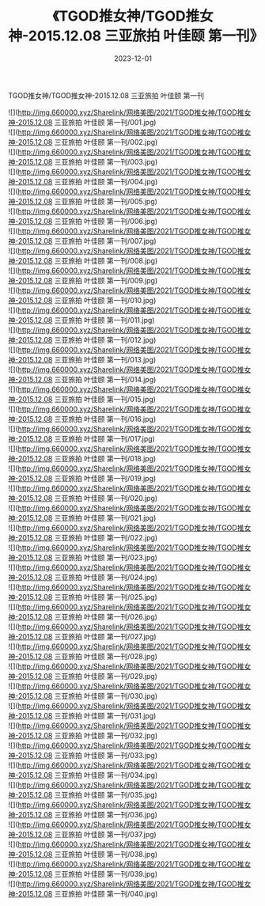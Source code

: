 ﻿---
layout: post
title:  《TGOD推女神/TGOD推女神-2015.12.08 三亚旅拍 叶佳颐 第一刊》
date:   2023-12-01
img: http://img.660000.xyz/Sharelink/网络美图/2021/TGOD推女神/TGOD推女神-2015.12.08 三亚旅拍 叶佳颐 第一刊/000.jpg
categories: [美女, 清纯, 唯美]
---

TGOD推女神/TGOD推女神-2015.12.08 三亚旅拍 叶佳颐 第一刊

 ![](http://img.660000.xyz/Sharelink/网络美图/2021/TGOD推女神/TGOD推女神-2015.12.08 三亚旅拍 叶佳颐 第一刊/001.jpg) <br>![](http://img.660000.xyz/Sharelink/网络美图/2021/TGOD推女神/TGOD推女神-2015.12.08 三亚旅拍 叶佳颐 第一刊/002.jpg) <br>![](http://img.660000.xyz/Sharelink/网络美图/2021/TGOD推女神/TGOD推女神-2015.12.08 三亚旅拍 叶佳颐 第一刊/003.jpg) <br>![](http://img.660000.xyz/Sharelink/网络美图/2021/TGOD推女神/TGOD推女神-2015.12.08 三亚旅拍 叶佳颐 第一刊/004.jpg) <br>![](http://img.660000.xyz/Sharelink/网络美图/2021/TGOD推女神/TGOD推女神-2015.12.08 三亚旅拍 叶佳颐 第一刊/005.jpg) <br>![](http://img.660000.xyz/Sharelink/网络美图/2021/TGOD推女神/TGOD推女神-2015.12.08 三亚旅拍 叶佳颐 第一刊/006.jpg) <br>![](http://img.660000.xyz/Sharelink/网络美图/2021/TGOD推女神/TGOD推女神-2015.12.08 三亚旅拍 叶佳颐 第一刊/007.jpg) <br>![](http://img.660000.xyz/Sharelink/网络美图/2021/TGOD推女神/TGOD推女神-2015.12.08 三亚旅拍 叶佳颐 第一刊/008.jpg) <br>![](http://img.660000.xyz/Sharelink/网络美图/2021/TGOD推女神/TGOD推女神-2015.12.08 三亚旅拍 叶佳颐 第一刊/009.jpg) <br>![](http://img.660000.xyz/Sharelink/网络美图/2021/TGOD推女神/TGOD推女神-2015.12.08 三亚旅拍 叶佳颐 第一刊/010.jpg) <br>![](http://img.660000.xyz/Sharelink/网络美图/2021/TGOD推女神/TGOD推女神-2015.12.08 三亚旅拍 叶佳颐 第一刊/011.jpg) <br>![](http://img.660000.xyz/Sharelink/网络美图/2021/TGOD推女神/TGOD推女神-2015.12.08 三亚旅拍 叶佳颐 第一刊/012.jpg) <br>![](http://img.660000.xyz/Sharelink/网络美图/2021/TGOD推女神/TGOD推女神-2015.12.08 三亚旅拍 叶佳颐 第一刊/013.jpg) <br>![](http://img.660000.xyz/Sharelink/网络美图/2021/TGOD推女神/TGOD推女神-2015.12.08 三亚旅拍 叶佳颐 第一刊/014.jpg) <br>![](http://img.660000.xyz/Sharelink/网络美图/2021/TGOD推女神/TGOD推女神-2015.12.08 三亚旅拍 叶佳颐 第一刊/015.jpg) <br>![](http://img.660000.xyz/Sharelink/网络美图/2021/TGOD推女神/TGOD推女神-2015.12.08 三亚旅拍 叶佳颐 第一刊/016.jpg) <br>![](http://img.660000.xyz/Sharelink/网络美图/2021/TGOD推女神/TGOD推女神-2015.12.08 三亚旅拍 叶佳颐 第一刊/017.jpg) <br>![](http://img.660000.xyz/Sharelink/网络美图/2021/TGOD推女神/TGOD推女神-2015.12.08 三亚旅拍 叶佳颐 第一刊/018.jpg) <br>![](http://img.660000.xyz/Sharelink/网络美图/2021/TGOD推女神/TGOD推女神-2015.12.08 三亚旅拍 叶佳颐 第一刊/019.jpg) <br>![](http://img.660000.xyz/Sharelink/网络美图/2021/TGOD推女神/TGOD推女神-2015.12.08 三亚旅拍 叶佳颐 第一刊/020.jpg) <br>![](http://img.660000.xyz/Sharelink/网络美图/2021/TGOD推女神/TGOD推女神-2015.12.08 三亚旅拍 叶佳颐 第一刊/021.jpg) <br>![](http://img.660000.xyz/Sharelink/网络美图/2021/TGOD推女神/TGOD推女神-2015.12.08 三亚旅拍 叶佳颐 第一刊/022.jpg) <br>![](http://img.660000.xyz/Sharelink/网络美图/2021/TGOD推女神/TGOD推女神-2015.12.08 三亚旅拍 叶佳颐 第一刊/023.jpg) <br>![](http://img.660000.xyz/Sharelink/网络美图/2021/TGOD推女神/TGOD推女神-2015.12.08 三亚旅拍 叶佳颐 第一刊/024.jpg) <br>![](http://img.660000.xyz/Sharelink/网络美图/2021/TGOD推女神/TGOD推女神-2015.12.08 三亚旅拍 叶佳颐 第一刊/025.jpg) <br>![](http://img.660000.xyz/Sharelink/网络美图/2021/TGOD推女神/TGOD推女神-2015.12.08 三亚旅拍 叶佳颐 第一刊/026.jpg) <br>![](http://img.660000.xyz/Sharelink/网络美图/2021/TGOD推女神/TGOD推女神-2015.12.08 三亚旅拍 叶佳颐 第一刊/027.jpg) <br>![](http://img.660000.xyz/Sharelink/网络美图/2021/TGOD推女神/TGOD推女神-2015.12.08 三亚旅拍 叶佳颐 第一刊/028.jpg) <br>![](http://img.660000.xyz/Sharelink/网络美图/2021/TGOD推女神/TGOD推女神-2015.12.08 三亚旅拍 叶佳颐 第一刊/029.jpg) <br>![](http://img.660000.xyz/Sharelink/网络美图/2021/TGOD推女神/TGOD推女神-2015.12.08 三亚旅拍 叶佳颐 第一刊/030.jpg) <br>![](http://img.660000.xyz/Sharelink/网络美图/2021/TGOD推女神/TGOD推女神-2015.12.08 三亚旅拍 叶佳颐 第一刊/031.jpg) <br>![](http://img.660000.xyz/Sharelink/网络美图/2021/TGOD推女神/TGOD推女神-2015.12.08 三亚旅拍 叶佳颐 第一刊/032.jpg) <br>![](http://img.660000.xyz/Sharelink/网络美图/2021/TGOD推女神/TGOD推女神-2015.12.08 三亚旅拍 叶佳颐 第一刊/033.jpg) <br>![](http://img.660000.xyz/Sharelink/网络美图/2021/TGOD推女神/TGOD推女神-2015.12.08 三亚旅拍 叶佳颐 第一刊/034.jpg) <br>![](http://img.660000.xyz/Sharelink/网络美图/2021/TGOD推女神/TGOD推女神-2015.12.08 三亚旅拍 叶佳颐 第一刊/035.jpg) <br>![](http://img.660000.xyz/Sharelink/网络美图/2021/TGOD推女神/TGOD推女神-2015.12.08 三亚旅拍 叶佳颐 第一刊/036.jpg) <br>![](http://img.660000.xyz/Sharelink/网络美图/2021/TGOD推女神/TGOD推女神-2015.12.08 三亚旅拍 叶佳颐 第一刊/037.jpg) <br>![](http://img.660000.xyz/Sharelink/网络美图/2021/TGOD推女神/TGOD推女神-2015.12.08 三亚旅拍 叶佳颐 第一刊/038.jpg) <br>![](http://img.660000.xyz/Sharelink/网络美图/2021/TGOD推女神/TGOD推女神-2015.12.08 三亚旅拍 叶佳颐 第一刊/039.jpg) <br>![](http://img.660000.xyz/Sharelink/网络美图/2021/TGOD推女神/TGOD推女神-2015.12.08 三亚旅拍 叶佳颐 第一刊/040.jpg) <br>